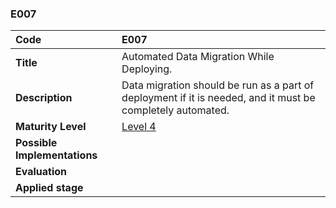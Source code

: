 ### E007

| **Code**           | **E007** |
| :--                | :--      |
| **Title**          | Automated Data Migration While Deploying. |
| **Description**    | Data migration should be run as a part of deployment if it is needed, and it must be completely automated. |
| **Maturity Level** | [Level 4](/levels#level-4) |
| **Possible Implementations** | |
| **Evaluation**     | |
| **Applied stage**  | |
